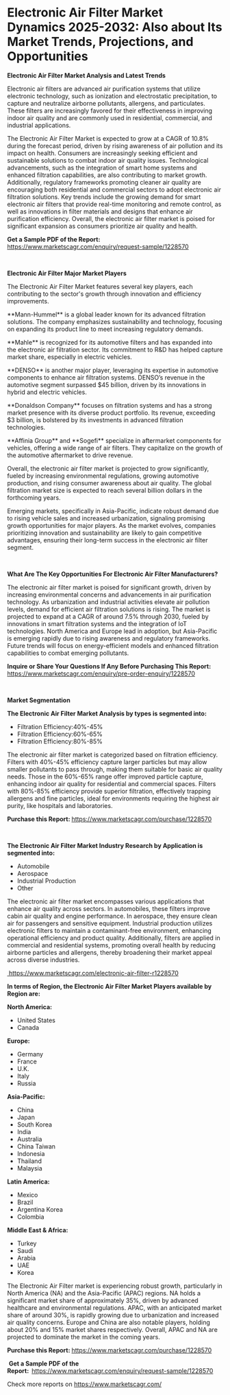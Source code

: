 <p><h1>Electronic Air Filter Market Dynamics 2025-2032: Also about Its Market Trends, Projections, and Opportunities</h1></p><p><strong>Electronic Air Filter Market Analysis and Latest Trends</strong></p>
<p><p>Electronic air filters are advanced air purification systems that utilize electronic technology, such as ionization and electrostatic precipitation, to capture and neutralize airborne pollutants, allergens, and particulates. These filters are increasingly favored for their effectiveness in improving indoor air quality and are commonly used in residential, commercial, and industrial applications.</p><p>The Electronic Air Filter Market is expected to grow at a CAGR of 10.8% during the forecast period, driven by rising awareness of air pollution and its impact on health. Consumers are increasingly seeking efficient and sustainable solutions to combat indoor air quality issues. Technological advancements, such as the integration of smart home systems and enhanced filtration capabilities, are also contributing to market growth. Additionally, regulatory frameworks promoting cleaner air quality are encouraging both residential and commercial sectors to adopt electronic air filtration solutions. Key trends include the growing demand for smart electronic air filters that provide real-time monitoring and remote control, as well as innovations in filter materials and designs that enhance air purification efficiency. Overall, the electronic air filter market is poised for significant expansion as consumers prioritize air quality and health.</p></p>
<p><strong>Get a Sample PDF of the Report:&nbsp;</strong> <a href="https://www.marketscagr.com/enquiry/request-sample/1228570?utm_campaign=1835&utm_medium=2&utm_source=Github&utm_content=ia&utm_term=18022025&utm_id=electronic-air-filter">https://www.marketscagr.com/enquiry/request-sample/1228570</a></p>
<p>&nbsp;</p>
<p><strong>Electronic Air Filter Major Market Players</strong></p>
<p><p>The Electronic Air Filter Market features several key players, each contributing to the sector's growth through innovation and efficiency improvements. </p><p>**Mann-Hummel** is a global leader known for its advanced filtration solutions. The company emphasizes sustainability and technology, focusing on expanding its product line to meet increasing regulatory demands. </p><p>**Mahle** is recognized for its automotive filters and has expanded into the electronic air filtration sector. Its commitment to R&D has helped capture market share, especially in electric vehicles.</p><p>**DENSO** is another major player, leveraging its expertise in automotive components to enhance air filtration systems. DENSO’s revenue in the automotive segment surpassed $45 billion, driven by its innovations in hybrid and electric vehicles.</p><p>**Donaldson Company** focuses on filtration systems and has a strong market presence with its diverse product portfolio. Its revenue, exceeding $3 billion, is bolstered by its investments in advanced filtration technologies.</p><p>**Affinia Group** and **Sogefi** specialize in aftermarket components for vehicles, offering a wide range of air filters. They capitalize on the growth of the automotive aftermarket to drive revenue.</p><p>Overall, the electronic air filter market is projected to grow significantly, fueled by increasing environmental regulations, growing automotive production, and rising consumer awareness about air quality. The global filtration market size is expected to reach several billion dollars in the forthcoming years. </p><p>Emerging markets, specifically in Asia-Pacific, indicate robust demand due to rising vehicle sales and increased urbanization, signaling promising growth opportunities for major players. As the market evolves, companies prioritizing innovation and sustainability are likely to gain competitive advantages, ensuring their long-term success in the electronic air filter segment.</p></p>
<p>&nbsp;</p>
<p><strong>What Are The Key Opportunities For Electronic Air Filter Manufacturers?</strong></p>
<p><p>The electronic air filter market is poised for significant growth, driven by increasing environmental concerns and advancements in air purification technology. As urbanization and industrial activities elevate air pollution levels, demand for efficient air filtration solutions is rising. The market is projected to expand at a CAGR of around 7.5% through 2030, fueled by innovations in smart filtration systems and the integration of IoT technologies. North America and Europe lead in adoption, but Asia-Pacific is emerging rapidly due to rising awareness and regulatory frameworks. Future trends will focus on energy-efficient models and enhanced filtration capabilities to combat emerging pollutants.</p></p>
<p><strong>Inquire or Share Your Questions If Any Before Purchasing This Report:</strong> <a href="https://www.marketscagr.com/enquiry/pre-order-enquiry/1228570?utm_campaign=1835&utm_medium=2&utm_source=Github&utm_content=ia&utm_term=18022025&utm_id=electronic-air-filter">https://www.marketscagr.com/enquiry/pre-order-enquiry/1228570</a></p>
<p>&nbsp;</p>
<p><strong>Market Segmentation</strong></p>
<p><strong>The Electronic Air Filter Market Analysis by types is segmented into:</strong></p>
<p><ul><li>Filtration Efficiency:40%-45%</li><li>Filtration Efficiency:60%-65%</li><li>Filtration Efficiency:80%-85%</li></ul></p>
<p><p>The electronic air filter market is categorized based on filtration efficiency. Filters with 40%-45% efficiency capture larger particles but may allow smaller pollutants to pass through, making them suitable for basic air quality needs. Those in the 60%-65% range offer improved particle capture, enhancing indoor air quality for residential and commercial spaces. Filters with 80%-85% efficiency provide superior filtration, effectively trapping allergens and fine particles, ideal for environments requiring the highest air purity, like hospitals and laboratories.</p></p>
<p><strong>Purchase this Report:&nbsp;</strong><a href="https://www.marketscagr.com/purchase/1228570?utm_campaign=1835&utm_medium=2&utm_source=Github&utm_content=ia&utm_term=18022025&utm_id=electronic-air-filter">https://www.marketscagr.com/purchase/1228570</a></p>
<p>&nbsp;</p>
<p><strong>The Electronic Air Filter Market Industry Research by Application is segmented into:</strong></p>
<p><ul><li>Automobile</li><li>Aerospace</li><li>Industrial Production</li><li>Other</li></ul></p>
<p><p>The electronic air filter market encompasses various applications that enhance air quality across sectors. In automobiles, these filters improve cabin air quality and engine performance. In aerospace, they ensure clean air for passengers and sensitive equipment. Industrial production utilizes electronic filters to maintain a contaminant-free environment, enhancing operational efficiency and product quality. Additionally, filters are applied in commercial and residential systems, promoting overall health by reducing airborne particles and allergens, thereby broadening their market appeal across diverse industries.</p></p>
<p><a href="https://www.marketscagr.com/electronic-air-filter-r1228570?utm_campaign=1835&utm_medium=2&utm_source=Github&utm_content=ia&utm_term=18022025&utm_id=electronic-air-filter">&nbsp;https://www.marketscagr.com/electronic-air-filter-r1228570</a></p>
<p><strong>In terms of Region, the Electronic Air Filter Market Players available by Region are:</strong></p>
<p>
    <p> <strong> North America: </strong>
        <ul>
            <li>United States</li>
            <li>Canada</li>
        </ul>
        </p> 
    <p> <strong> Europe: </strong>
        <ul>
            <li>Germany</li>
            <li>France</li>
            <li>U.K.</li>
            <li>Italy</li>
            <li>Russia</li>
        </ul>
        </p> 
    <p> <strong> Asia-Pacific: </strong>
        <ul>
            <li>China</li>
            <li>Japan</li>
            <li>South Korea</li>
            <li>India</li>
            <li>Australia</li>
            <li>China Taiwan</li>
            <li>Indonesia</li>
            <li>Thailand</li>
            <li>Malaysia</li>
        </ul>
        </p> 
    <p> <strong> Latin America: </strong>
        <ul>
            <li>Mexico</li>
            <li>Brazil</li>
            <li>Argentina Korea</li>
            <li>Colombia</li>
        </ul>
        </p> 
    <p> <strong> Middle East & Africa: </strong>
        <ul>
            <li>Turkey</li>
            <li>Saudi</li>
            <li>Arabia</li>
            <li>UAE</li>
            <li>Korea</li>
        </ul>
    </p>
    </p>
<p><p>The Electronic Air Filter market is experiencing robust growth, particularly in North America (NA) and the Asia-Pacific (APAC) regions. NA holds a significant market share of approximately 35%, driven by advanced healthcare and environmental regulations. APAC, with an anticipated market share of around 30%, is rapidly growing due to urbanization and increased air quality concerns. Europe and China are also notable players, holding about 20% and 15% market shares respectively. Overall, APAC and NA are projected to dominate the market in the coming years.</p></p>
<p><strong>Purchase this Report: </strong><a href="https://www.marketscagr.com/purchase/1228570?utm_campaign=1835&utm_medium=2&utm_source=Github&utm_content=ia&utm_term=18022025&utm_id=electronic-air-filter">https://www.marketscagr.com/purchase/1228570</a></p>
<p>&nbsp;<strong>Get a Sample PDF of the Report:&nbsp;&nbsp;</strong><a href="https://www.marketscagr.com/enquiry/request-sample/1228570?utm_campaign=1835&utm_medium=2&utm_source=Github&utm_content=ia&utm_term=18022025&utm_id=electronic-air-filter">https://www.marketscagr.com/enquiry/request-sample/1228570</a></p>
<p><strong></strong></p>
<p>Check more reports on <a href="https://www.marketscagr.com/?utm_campaign=1835&utm_medium=2&utm_source=Github&utm_content=ia&utm_term=18022025&utm_id=electronic-air-filter">https://www.marketscagr.com/</a></p>